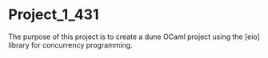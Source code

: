 # Project_1_431
The purpose of this project is to create a dune OCaml project using the [eio] library for concurrency programming.
